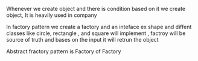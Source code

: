Whenever we create object and there is condition based on it we create object, It is heavily used in company 

In factory pattern we create a factory and an inteface ex shape and diffent classes like circle, rectangle , and square will implement , factroy will be source of truth and bases on the input it will retrun the object

Abstract fractory pattern is Factory of Factory 
